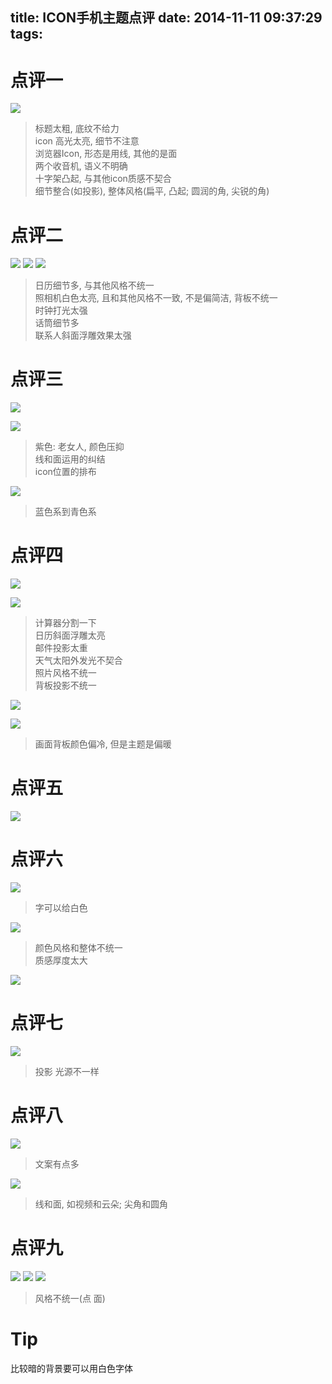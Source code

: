 title: ICON手机主题点评
date: 2014-11-11 09:37:29
tags:
---

# 点评一 #

![](/img/dp6/1_1.png)

> 标题太粗, 底纹不给力  
> icon 高光太亮, 细节不注意  
> 浏览器Icon, 形态是用线, 其他的是面  
> 两个收音机, 语义不明确  
> 十字架凸起, 与其他icon质感不契合  
> 细节整合(如投影), 整体风格(扁平, 凸起; 圆润的角, 尖锐的角)

# 点评二 #

![](/img/dp6/1_4.png)
![](/img/dp6/1_2.png)
![](/img/dp6/1_3.png)

> 日历细节多, 与其他风格不统一  
> 照相机白色太亮, 且和其他风格不一致, 不是偏简洁, 背板不统一  
> 时钟打光太强  
> 话筒细节多  
> 联系人斜面浮雕效果太强

# 点评三 #

![](/img/dp6/1_5.png)


![](/img/dp6/1_6.png)
> 紫色: 老女人, 颜色压抑  
> 线和面运用的纠结  
> icon位置的排布

![](/img/dp6/1_7.png)
> 蓝色系到青色系

# 点评四 #

![](/img/dp6/1_8.png)

![](/img/dp6/1_9.png)
> 计算器分割一下  
> 日历斜面浮雕太亮  
> 邮件投影太重  
> 天气太阳外发光不契合  
> 照片风格不统一  
> 背板投影不统一  

![](/img/dp6/1_10.png)

![](/img/dp6/1_11.png)
> 画面背板颜色偏冷, 但是主题是偏暖

# 点评五 #

![](/img/dp6/1_12.png)

# 点评六 #

![](/img/dp6/1_13.png)
> 字可以给白色

![](/img/dp6/1_14.png)
> 颜色风格和整体不统一  
> 质感厚度太大 

![](/img/dp6/1_15.png)

# 点评七 #


![](/img/dp6/1_16.png)
> 投影 光源不一样

# 点评八 #

![](/img/dp6/1_17.png)
> 文案有点多

![](/img/dp6/1_18.png)
> 线和面, 如视频和云朵; 尖角和圆角


# 点评九 #

![](/img/dp6/1_19.png)
![](/img/dp6/1_20.png)
![](/img/dp6/1_21.png)

> 风格不统一(点 面)


# Tip #

比较暗的背景要可以用白色字体

<!-- APP 项目相关准备:
流程:
1. 确定项目内容 (项目名称, 项目产生原因,
项目主要功能点(不要超过三种), 适用人群, 使用环境(需要网络支持, 不需要网络支持))
* 时间点: 13号早晨
2. 功能流程穿越图
  * 爱丽丝
  * 彼得潘
3. 低保真(原型图), 功能模块 位置
4. 设定视觉标准(设定细节表现, 加配色标准)
5. 高保真(基于设定的视觉标准, 完成所有页面的最终视觉效果)
6. 完成该APP瀑布流展示


  
-->
